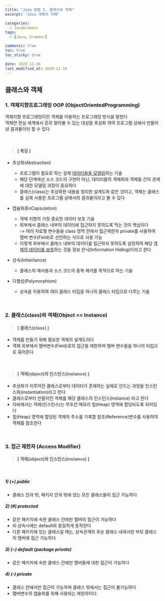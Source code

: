 ```yaml
---
title: "Java 문법 5. 클래스와 객체"
excerpt: "Java 객체의 이해"

categories:
  - JavaGrammar
tags:
  - [Java, Grammar]

comments: true
toc: true
toc_sticky: true

date: 2020-11-18
last_modified_at: 2020-11-18
---
```


## 클래스와 객체

### 1. 객체지향프로그래밍 OOP (ObjectOrientedProgramming)

객체지향 프로그래밍이란 객체를 이용하는 프로그래밍 방식을 말한다  
객체란 현실 세계에서 흔히 찾아볼 수 있는 대상을 추상화 하여 프로그램 상에서 만들어낸 결과물이라 할 수 있다

<br>

> #### [ 특징 ]

- 추상화(Abstraction)

  - 프로그램이 필요로 하는 실제 <u>데이터들을 모델링</u>하는 기술
  - 해당 단계에선 소스 코드의 구현이 아닌, 데이터들의 객체화와 객체들 간의 관계에 대한 모델링 과정이 중요하다
  - 클래스(class)는 추상화한 내용을 정리한 설계도와 같은 것이고, 객체는 클래스를 실제 사용한 프로그램 상에서의 결과물이라고 볼 수 있다

- 캡슐화(EnCapsulation)

  - 객체 지향의 가장 중요한 데이터 보호 기술
  - 외부에서 클래스 내부의 데이터에 접근하지 못하도록 막는 것이 핵심이다  
    -> 여러 자료형 변수들을 class 영역 안에서 접근제한자 private를 사용하여 멤버 변수(Field)로 선언하는 식으로 사용 가능
  - 이렇게 외부에서 클래스 내부의 데이터를 접근하지 못하도록 설정하여 해당 <u>객체의 데이터를 보호</u>하는 것을 정보 은닉(Information Hiding)이라고 한다

- 상속(Inheritance)

  - 클래스의 재사용과 소스 코드의 중복 제거를 목적으로 하는 기술

- 다형성(Polymorphism)

  - 상속을 이용하여 여러 클래스 타입을 하나의 클래스 타입으로 다루는 기술

<br>

### 2. 클래스(class)와 객체(Object == Instance)

> #### [ 클래스(class) ]

- 객체를 만들기 위해 필요한 객체의 설계도이다
- 객체 외부에서 멤버변수(Field)로의 접근을 제한하며 멤버 변수들을 하나의 타입으로 묶어준다

<br>

> #### [ 객체(object)와 인스턴스(instance) ]

- 추상화가 이루어진 클래스로부터 데이터가 존재하는 실체로 만드는 과정을 인스턴스화(instantiation)라고 한다
- 클래스로부터 만들어진 객체를 해당 클래스의 인스턴스(instance) 라고 한다
- 자바에서는 객체(인스턴스)는 무조건 메모리 힙(Heap) 영역에 할당되도록 되어있다
- 힙(Heap) 영역에 할당된 객체의 주소를 기록할 참조(Reference)변수를 사용하여 객체를 참조한다

<br>

### 3. 접근 제한자 (Access Modifier)

> #### [ 객체(object)와 인스턴스(instance) ]

<br>

##### 1) (+) public

- 클래스 안과 밖, 패키지 안과 밖에 있는 모든 클래스들이 접근 가능하다

##### 2) (#) protected

- 같은 패키지에 속한 클래스 간에만 멤버의 접근이 가능하다
- 비 상속시에는 default와 동일하게 동작한다
- 다른 패키지에 있는 클래스일 때는, 상속관계의 후손 클래스 내에서만 부모 클래스의 멤버에 접근 가능하다

##### 3) (~) default (package private)

- 같은 패키지에 속한 클래스 간에만 멤버들에 대한 접근이 가능하다

##### 4) (-) private

- 클래스 안에서만 접근이 가능하며 클래스 밖에서는 접근이 불가능하다
- 멤버변수의 캡슐화를 위해 사용되는 제한자이다
